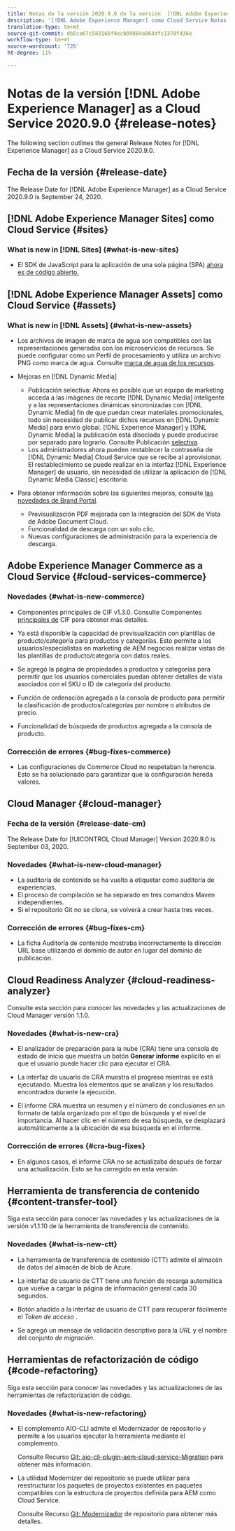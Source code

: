 ```yaml
---
title: Notas de la versión 2020.9.0 de la versión  [!DNL Adobe Experience Manager] as a Cloud Service.
description: '[!DNL Adobe Experience Manager] como Cloud Service Notas de la versión 2020.9.0.'
translation-type: tm+mt
source-git-commit: db5ca67c583166f4ecb09884a064dfc1378f436e
workflow-type: tm+mt
source-wordcount: '726'
ht-degree: 11%

---
```



# Notas de la versión [!DNL Adobe Experience Manager] as a Cloud Service 2020.9.0 {#release-notes}

The following section outlines the general Release Notes for [!DNL Experience Manager] as a Cloud Service 2020.9.0.

## Fecha de la versión {#release-date}

The Release Date for [!DNL Adobe Experience Manager] as a Cloud Service 2020.9.0 is September 24, 2020.

## [!DNL Adobe Experience Manager Sites] como Cloud Service {#sites}

### What is new in [!DNL Sites] {#what-is-new-sites}

* El SDK de JavaScript para la aplicación de una sola página (SPA) [ahora es de código abierto.](/help/implementing/developing/spa/reference-materials.md)

## [!DNL Adobe Experience Manager Assets] como Cloud Service {#assets}

### What is new in [!DNL Assets] {#what-is-new-assets}

* Los archivos de imagen de marca de agua son compatibles con las representaciones generadas con los microservicios de recursos. Se puede configurar como un Perfil de procesamiento y utiliza un archivo PNG como marca de agua. Consulte [marca de agua de los recursos](/help/assets/watermark-assets.md).

* Mejoras en [!DNL Dynamic Media]

   * Publicación selectiva: Ahora es posible que un equipo de marketing acceda a las imágenes de recorte [!DNL Dynamic Media] inteligente y a las representaciones dinámicas sincronizadas con [!DNL Dynamic Media] fin de que puedan crear materiales promocionales, todo sin necesidad de publicar dichos recursos en [!DNL Dynamic Media] para envío global. [!DNL Experience Manager] y [!DNL Dynamic Media] la publicación está disociada y puede producirse por separado para lograrlo. Consulte Publicación [selectiva](/help/assets/dynamic-media/selective-publishing.md).
   * Los administradores ahora pueden restablecer la contraseña de [!DNL Dynamic Media] Cloud Service que se recibe al aprovisionar. El restablecimiento se puede realizar en la interfaz [!DNL Experience Manager] de usuario, sin necesidad de utilizar la aplicación de [!DNL Dynamic Media Classic] escritorio.

* Para obtener información sobre las siguientes mejoras, consulte [las novedades de Brand Portal](https://docs.adobe.com/content/help/es-ES/experience-manager-brand-portal/using/introduction/whats-new.html).

   * Previsualización PDF mejorada con la integración del SDK de Vista de Adobe Document Cloud.
   * Funcionalidad de descarga con un solo clic.
   * Nuevas configuraciones de administración para la experiencia de descarga.

<!--
### Bugs Fixed {#bugs-fixed-assets}

TBD: list of Assets aaCS bugs that are fixed.
-->

## Adobe Experience Manager Commerce as a Cloud Service {#cloud-services-commerce}

### Novedades {#what-is-new-commerce}

* Componentes principales de CIF v1.3.0. Consulte Componentes [principales de](https://github.com/adobe/aem-core-cif-components/releases/tag/core-cif-components-reactor-1.3.0) CIF para obtener más detalles.

* Ya está disponible la capacidad de previsualización con plantillas de producto/categoría para productos y categorías. Esto permite a los usuarios/especialistas en marketing de AEM negocios realizar vistas de las plantillas de producto/categoría con datos reales.

* Se agregó la página de propiedades a productos y categorías para permitir que los usuarios comerciales puedan obtener detalles de vista asociados con el SKU o ID de categoría del producto.

* Función de ordenación agregada a la consola de producto para permitir la clasificación de productos/categorías por nombre o atributos de precio.

* Funcionalidad de búsqueda de productos agregada a la consola de producto.

### Corrección de errores {#bug-fixes-commerce}

* Las configuraciones de Commerce Cloud no respetaban la herencia. Esto se ha solucionado para garantizar que la configuración hereda valores.

## Cloud Manager {#cloud-manager}

### Fecha de la versión {#release-date-cm}

The Release Date for [!UICONTROL Cloud Manager] Version 2020.9.0 is September 03, 2020.

### Novedades {#what-is-new-cloud-manager}

* La auditoría de contenido se ha vuelto a etiquetar como auditoría de experiencias.
* El proceso de compilación se ha separado en tres comandos Maven independientes.
* Si el repositorio Git no se clona, se volverá a crear hasta tres veces.

### Corrección de errores {#bug-fixes-cm}

* La ficha Auditoría de contenido mostraba incorrectamente la dirección URL base utilizando el dominio de autor en lugar del dominio de publicación.

## Cloud Readiness Analyzer {#cloud-readiness-analyzer}

Consulte esta sección para conocer las novedades y las actualizaciones de Cloud Manager versión 1.1.0.

### Novedades {#what-is-new-cra}

* El analizador de preparación para la nube (CRA) tiene una consola de estado de inicio que muestra un botón **Generar informe** explícito en el que el usuario puede hacer clic para ejecutar el CRA.

* La interfaz de usuario de CRA muestra el progreso mientras se está ejecutando. Muestra los elementos que se analizan y los resultados encontrados durante la ejecución.

* El informe CRA muestra un resumen y el número de conclusiones en un formato de tabla organizado por el tipo de búsqueda y el nivel de importancia. Al hacer clic en el número de esa búsqueda, se desplazará automáticamente a la ubicación de esa búsqueda en el informe.

### Corrección de errores {#cra-bug-fixes}

* En algunos casos, el informe CRA no se actualizaba después de forzar una actualización. Esto se ha corregido en esta versión.

## Herramienta de transferencia de contenido {#content-transfer-tool}

Siga esta sección para conocer las novedades y las actualizaciones de la versión v1.1.10 de la herramienta de transferencia de contenido.

### Novedades {#what-is-new-ctt}

* La herramienta de transferencia de contenido (CTT) admite el almacén de datos del almacén de blob de Azure.

* La interfaz de usuario de CTT tiene una función de recarga automática que vuelve a cargar la página de información general cada 30 segundos.

* Botón añadido a la interfaz de usuario de CTT para recuperar fácilmente el *Token de acceso* .

* Se agregó un mensaje de validación descriptivo para la *URL* y el nombre del conjunto *de migración*.

## Herramientas de refactorización de código {#code-refactoring}

Siga esta sección para conocer las novedades y las actualizaciones de las herramientas de refactorización de código.

### Novedades {#what-is-new-refactoring}

* El complemento AIO-CLI admite el Modernizador de repositorio y permite a los usuarios ejecutar la herramienta mediante el complemento.

   Consulte Recurso [Git: aio-cli-plugin-aem-cloud-service-Migration](https://github.com/adobe/aio-cli-plugin-aem-cloud-service-migration) para obtener más información.

* La utilidad Modernizer del repositorio se puede utilizar para reestructurar los paquetes de proyectos existentes en paquetes compatibles con la estructura de proyectos definida para AEM como Cloud Service.

   Consulte Recurso [Git: Modernizador](https://github.com/adobe/aem-cloud-service-source-migration/tree/master/packages/repository-modernizer) de repositorio para obtener más detalles.


